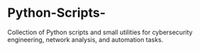 # Python-Scripts-
Collection of Python scripts and small utilities for cybersecurity engineering, network analysis, and automation tasks.
